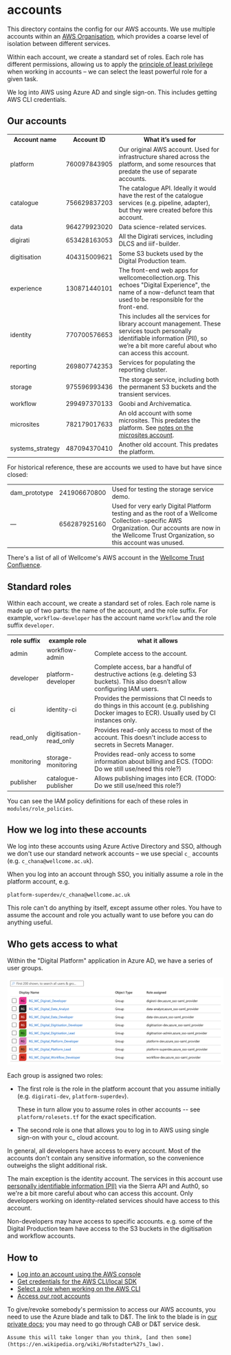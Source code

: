 # accounts

This directory contains the config for our AWS accounts.
We use multiple accounts within an [AWS Organisation], which provides a coarse level of isolation between different services.

Within each account, we create a standard set of roles.
Each role has different permissions, allowing us to apply the [principle of least privilege][privilege] when working in accounts – we can select the least powerful role for a given task.

We log into AWS using Azure AD and single sign-on.
This includes getting AWS CLI credentials.

[AWS Organisation]: https://docs.aws.amazon.com/organizations/latest/userguide/orgs_manage_accounts.html
[privilege]: https://en.wikipedia.org/wiki/Principle_of_least_privilege



## Our accounts

<table id="accounts">
  <tr>
    <th>Account name</th>
    <th>Account ID</th>
    <th>What it&rsquo;s used for</th>
  </tr>
  <tr>
    <td>platform</td>
    <td>760097843905</td>
    <td>
      Our original AWS account.
      Used for infrastructure shared across the platform, and some resources that predate the use of separate accounts.
    </td>
  </tr>
  <tr>
    <td>catalogue</td>
    <td>756629837203</td>
    <td>
      The catalogue API.
      Ideally it would have the rest of the catalogue services (e.g. pipeline, adapter), but they were created before this account.
    </td>
  </tr>
  <tr>
    <td>data</td>
    <td>964279923020</td>
    <td>Data science-related services.</td>
  </tr>
  <tr>
    <td>digirati</td>
    <td>653428163053</td>
    <td>All the Digirati services, including DLCS and iiif-builder.</td>
  </tr>
  <tr>
    <td>digitisation</td>
    <td>404315009621</td>
    <td>Some S3 buckets used by the Digital Production team.</td>
  </tr>
  <tr>
    <td>experience</td>
    <td>130871440101</td>
    <td>
      The front-end web apps for wellcomecollection.org.
      This echoes "Digital Experience", the name of a now-defunct team that used to be responsible for the front-end.
    </td>
  </tr>
  <tr>
    <td>identity</td>
    <td>770700576653</td>
    <td>
      This includes all the services for library account management.
      These services touch personally identifiable information (PII), so we&rsquo;re a bit more careful about who can access this account.
    </td>
  </tr>
  <tr>
    <td>reporting</td>
    <td>269807742353</td>
    <td>
      Services for populating the reporting cluster.
    </td>
  </tr>
  <tr>
    <td>storage</td>
    <td>975596993436</td>
    <td>
      The storage service, including both the permanent S3 buckets and the transient services.
    </td>
  </tr>
  <tr>
    <td>workflow</td>
    <td>299497370133</td>
    <td>Goobi and Archivematica.</td>
  </tr>
  <tr>
    <td>microsites</td>
    <td>782179017633</td>
    <td>
      An old account with some microsites.
      This predates the platform.
      See <a href="./docs/microsites.md">notes on the microsites account</a>.
    </td>
  </tr>
  <tr>
    <td>systems_strategy</td>
    <td>487094370410</td>
    <td>
      Another old account.
      This predates the platform.
    </td>
  </tr>

</table>

For historical reference, these are accounts we used to have but have since closed:

<table>
  <tr>
    <td>dam_prototype</td>
    <td>241906670800</td>
    <td>
      Used for testing the storage service demo.
    </td>
  </tr>
  <tr>
    <td>—</td>
    <td>656287925160</td>
    <td>
      Used for very early Digital Platform testing and as the root of a Wellcome Collection-specific AWS Organization.
      Our accounts are now in the Wellcome Trust Organization, so this account was unused.
    </td>
  </tr>
</table>

There's a list of all of Wellcome's AWS account in the [Wellcome Trust Confluence](https://wellcometrust.atlassian.net/wiki/spaces/INF/pages/719618052/AWS+Account+List).

## Standard roles

Within each account, we create a standard set of roles.
Each role name is made up of two parts: the name of the account, and the role suffix.
For example, `workflow-developer` has the account name `workflow` and the role suffix `developer`.

<table id="roles">
  <tr>
    <th>role suffix</th>
    <th>example role</th>
    <th>what it allows</th>
  </tr>
  <tr>
    <td>admin</td>
    <td>workflow-admin</td>
    <td>
      Complete access to the account.
    </td>
  </tr>
  <tr>
    <td>developer</td>
    <td>platform-developer</td>
    <td>
      Complete access, bar a handful of destructive actions (e.g. deleting S3 buckets).
      This also doesn&rsquo;t allow configuring IAM users.
    </td>
  </tr>
  <tr>
    <td>ci</td>
    <td>identity-ci</td>
    <td>
      Provides the permissions that CI needs to do things in this account (e.g. publishing Docker images to ECR).
      Usually used by CI instances only.
    </td>
  </tr>
  <tr>
    <td>read_only</td>
    <td>digitisation-read_only</td>
    <td>
      Provides read-only access to most of the account.
      This doesn't include access to secrets in Secrets Manager.
    </td>
  </tr>
  <tr>
    <td>monitoring</td>
    <td>storage-monitoring</td>
    <td>
      Provides read-only access to some information about billing and ECS.
      (TODO: Do we still use/need this role?)
    </td>
  </tr>
  <tr>
    <td>publisher</td>
    <td>catalogue-publisher</td>
    <td>
      Allows publishing images into ECR.
      (TODO: Do we still use/need this role?)
    </td>
  </tr>
</table>

You can see the IAM policy definitions for each of these roles in `modules/role_policies`.

## How we log into these accounts

We log into these accounts using Azure Active Directory and SSO, although we don't use our standard network accounts – we use special `c_` accounts (e.g. `c_chana@wellcome.ac.uk`).

When you log into an account through SSO, you initially assume a role in the platform account, e.g.

```
platform-superdev/c_chana@wellcome.ac.uk
```

This role can't do anything by itself, except assume other roles.
You have to assume the account and role you actually want to use before you can do anything useful.

## Who gets access to what

Within the "Digital Platform" application in Azure AD, we have a series of user groups.

![A three-column table listing user groups. The first column has the name of the group (e.g. RG_WC_Digirati_Developer), the second the object type (always "Group"), and the third is role assigned (e.g. "digirati-dev" and "azure_sso-saml_provider").](docs/azure_user_groups.png)

Each group is assigned two roles:

*   The first role is the role in the platform account that you assume initially (e.g. `digirati-dev`, `platform-superdev`).

    These in turn allow you to assume roles in other accounts -- see `platform/rolesets.tf` for the exact specification.

*   The second role is one that allows you to log in to AWS using single sign-on with your c_ cloud account.

In general, all developers have access to every account.
Most of the accounts don't contain any sensitive information, so the convenience outweighs the slight additional risk.

The main exception is the identity account.
The services in this account use [personally identifiable information (PII)][pii] via the Sierra API and Auth0, so we're a bit more careful about who can access this account.
Only developers working on identity-related services should have access to this account.

Non-developers may have access to specific accounts.
e.g. some of the Digital Production team have access to the S3 buckets in the digitisation and workflow accounts.

[pii]: https://en.wikipedia.org/wiki/Personal_data

## How to

*   [Log into an account using the AWS console](docs/console-login.md)
*   [Get credentials for the AWS CLI/local SDK](docs/cli-credentials.md)
*   [Select a role when working on the AWS CLI](docs/cli-roles.md)
*   [Access our root accounts](https://github.com/wellcomecollection/private/blob/main/account-config.md#how-to-access-our-root-accounts)

To give/revoke somebody's permission to access our AWS accounts, you need to use the Azure blade and talk to D&T.
The link to the blade is in [our private docs](https://github.com/wellcomecollection/private-docs/blob/main/account-config.md); you may need to go through CAB or D&T service desk.

    Assume this will take longer than you think, [and then some](https://en.wikipedia.org/wiki/Hofstadter%27s_law).
